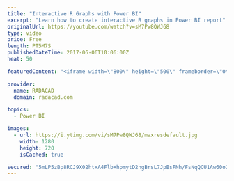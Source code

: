 ```yaml
---
title: "Interactive R Graphs with Power BI"
excerpt: "Learn how to create interactive R graphs in Power BI report"
originalUrl: https://youtube.com/watch?v=sM7Pw8QWJ68
type: video
price: Free
length: PT5M7S
publishedDateTime: 2017-06-06T10:06:00Z
heat: 50

featuredContent: "<iframe width=\"800\" height=\"500\" frameborder=\"0\" src=\"https://www.youtube.com/embed/sM7Pw8QWJ68\" allow=\"accelerometer; autoplay; encrypted-media; gyroscope; picture-in-picture\" allowfullscreen></iframe>"

provider:
  name: RADACAD
  domain: radacad.com

topics:
  - Power BI

images:
  - url: https://i.ytimg.com/vi/sM7Pw8QWJ68/maxresdefault.jpg
    width: 1280
    height: 720
    isCached: true

secured: "5mLP5zBp8RCJ9X02htxA4Flb+hpmytD2hgBrsL7JpBsFNh/FsNqQCU1Aw60o2BEp+020tYl7MoQ4qjLS06enNfr6KS1z5EDl/sBJ4fooGtZ4kc4NyVKEOt4ZOGEGO9Si40oNVsoTFB8+/t1XqkenMGttgVvJUFlrI1EropgZJ9yTumxQ3e5HGCEIAP7v8pCMqA4OotfwI9DXXwdswlFtiW/L07RoXUxpR+OSLrpMFi7EhdXic+8Q0PomlsJzDDQiOL2af8emAixmvSW9ctp+gDPzd6prOCzofIzrbge3BFHfIR1DZnhKwpvkE+tMm9r5hIt+av5SulP+rK5694G5TEb+S2h+Wfq0f+1kTt/F3e7ruDAMfJwRVYnInhYd8S5eMVnAXqvR8Emq1okmexfLPfaWMpP+ZLpGx5rt0b0SDe4=;1amx30wzx25clgAbsO9V0A=="
---
```


